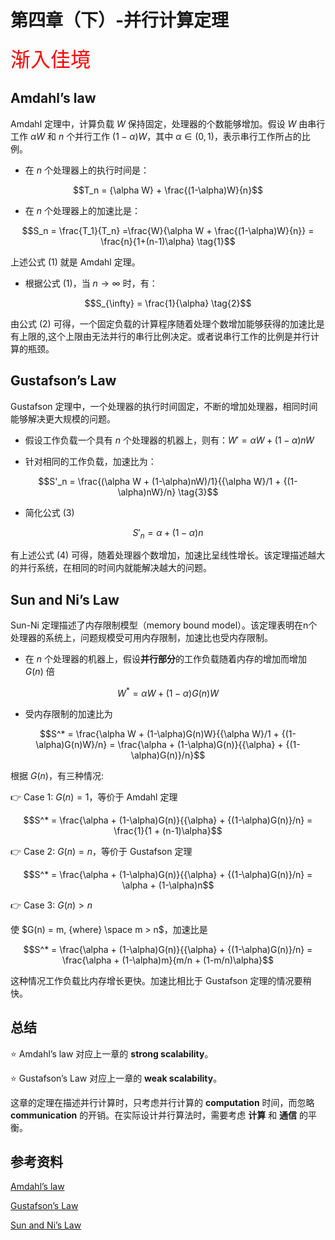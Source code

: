 # 第四章（下）-并行计算定理

<font color=red size=6>渐入佳境</font>

## Amdahl’s law

Amdahl 定理中，计算负载 $W$ 保持固定，处理器的个数能够增加。假设 $W$ 由串行工作 $\alpha W$ 和 $n$ 个并行工作 $(1-\alpha)W$，其中 $\alpha \in (0,1)$，表示串行工作所占的比例。

- 在 $n$ 个处理器上的执行时间是：

$$T_n = {\alpha W} + \frac{(1-\alpha)W}{n}$$

- 在 $n$ 个处理器上的加速比是：

$$S_n = \frac{T_1}{T_n} =\frac{W}{\alpha W + \frac{(1-\alpha)W}{n}} = \frac{n}{1+(n-1)\alpha} \tag{1}$$

上述公式 $(1)$ 就是 Amdahl 定理。

- 根据公式 $(1)$，当 $n \to \infty$ 时，有：

$$S_{\infty} = \frac{1}{\alpha} \tag{2}$$

由公式 $(2)$ 可得，一个固定负载的计算程序随着处理个数增加能够获得的加速比是有上限的,这个上限由无法并行的串行比例决定。或者说串行工作的比例是并行计算的瓶颈。

## Gustafson’s Law

Gustafson 定理中，一个处理器的执行时间固定，不断的增加处理器，相同时间能够解决更大规模的问题。

- 假设工作负载一个具有 $n$ 个处理器的机器上，则有：$W' = \alpha W + (1-\alpha)nW$

- 针对相同的工作负载，加速比为：

$$S'_n = \frac{(\alpha W + (1-\alpha)nW)/1}{{\alpha W}/1 + {(1-\alpha)nW}/n} \tag{3}$$

- 简化公式 $(3)$

$$S'_n = \alpha + (1-\alpha)n \tag{4}$$

有上述公式 $(4)$ 可得，随着处理器个数增加，加速比呈线性增长。该定理描述越大的并行系统，在相同的时间内就能解决越大的问题。

## Sun and Ni’s Law

Sun-Ni 定理描述了内存限制模型（memory bound model）。该定理表明在n个处理器的系统上，问题规模受可用内存限制，加速比也受内存限制。

- 在 $n$ 个处理器的机器上，假设**并行部分**的工作负载随着内存的增加而增加 $G(n)$ 倍

$$W^* = \alpha W + (1-\alpha)G(n)W$$

- 受内存限制的加速比为

$$S^* = \frac{\alpha W + (1-\alpha)G(n)W}{{\alpha W}/1 + {(1-\alpha)G(n)W}/n} = \frac{\alpha + (1-\alpha)G(n)}{{\alpha} + {(1-\alpha)G(n)}/n}$$

根据 $G(n)$，有三种情况:

:point_right: Case 1: $G(n) = 1$，等价于 Amdahl 定理

$$S^* = \frac{\alpha + (1-\alpha)G(n)}{{\alpha} + {(1-\alpha)G(n)}/n} = \frac{1}{1 + (n-1)\alpha}$$

:point_right: Case 2: $G(n) = n$，等价于 Gustafson 定理

$$S^* = \frac{\alpha + (1-\alpha)G(n)}{{\alpha} + {(1-\alpha)G(n)}/n} = \alpha + (1-\alpha)n$$

:point_right: Case 3: $G(n) > n$

使 $G(n) = m, {where} \space m > n$，加速比是

$$S^* = \frac{\alpha + (1-\alpha)G(n)}{{\alpha} + {(1-\alpha)G(n)}/n} = \frac{\alpha + (1-\alpha)m}{m/n + (1-m/n)\alpha}$$

这种情况工作负载比内存增长更快。加速比相比于 Gustafson 定理的情况要稍快。

## 总结

:star: Amdahl’s law 对应上一章的 **strong scalability**。

:star: Gustafson’s Law 对应上一章的 **weak scalability**。

这章的定理在描述并行计算时，只考虑并行计算的 **computation** 时间，而忽略 **communication** 的开销。在实际设计并行算法时，需要考虑 **计算** 和 **通信** 的平衡。

## 参考资料

[Amdahl’s law](https://en.wikipedia.org/wiki/Amdahl%27s_law)

[Gustafson’s Law](https://en.wikipedia.org/wiki/Gustafson%27s_law)

[Sun and Ni’s Law](https://en.wikipedia.org/wiki/Sun-Ni_law)
